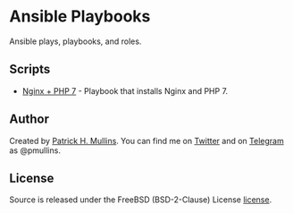 # Ansible Playbooks

Ansible plays, playbooks, and roles.

## Scripts

- [Nginx + PHP 7](https://github.com/phmullins/ansible/tree/master/ansible_nginx_php7) - Playbook that installs Nginx and PHP 7.

## Author
Created by [Patrick H. Mullins](http://www.pmullins.net). You can find me on  [Twitter](https://twitter.com/phmullins) and on [Telegram](https://telegram.org/) as @pmullins.

## License
Source is released under the FreeBSD (BSD-2-Clause) License [license](license.md).
